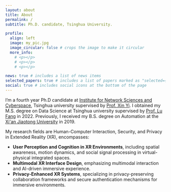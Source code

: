 ```yaml
---
layout: about
title: About
permalink: /
subtitle: Ph.D. candidate, Tsinghua University.

profile:
  align: left
  image: my_pic.jpg
  image_circular: false # crops the image to make it circular
  more_info: 
    # <p></p>
    # <p></p>
    # <p></p>

news: true # includes a list of news items
selected_papers: true # includes a list of papers marked as "selected={true}"
social: true # includes social icons at the bottom of the page
---
```



I’m a fourth year Ph.D candidate at [Institute for Network Sciences and Cyberspace](https://www.insc.tsinghua.edu.cn), Tsinghua university supervised by [Prof. Xin Yi](https://www.insc.tsinghua.edu.cn/info/1157/2453.htm). I obtained my M.S. degree on Data Science at Tsinghua university supervised by [Prof. Lu Fang](http://www.luvision.net) in 2022. Previously, I received my B.S. degree on Automation at the [Xi'an Jiaotong University](https://www.xjtu.edu.cn/) in 2019.

My research fields are Human-Computer Interaction, Security, and Privacy in Extended Reality (XR), encompasses:

- **User Perception and Cognition in XR Environments**, including spatial awareness, motion dynamics, and social signal processing in virtual-physical integrated spaces.
- **Multimodal XR Interface Design**, emphasizing multimodal interaction and AI-driven immersive experience.
- **Privacy-Enhanced XR Systems**, specializing in privacy-preserving collaboration frameworks and secure authentication mechanisms for immersive environments.
